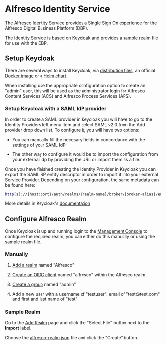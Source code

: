 # Alfresco Identity Service

The Alfresco Identity Service provides a Single Sign On experience for the Alfresco Digital Business Platform (DBP).

The Identity Service is based on [Keycloak](http://www.keycloak.org) and provides a [sample realm](./alfresco-realm.json) file for use with the DBP.

## Setup Keycloak

There are several ways to install Keycloak, via [distribution files](http://www.keycloak.org/docs/3.4/server_installation/index.html#installation), an official [Docker image](https://hub.docker.com/r/jboss/keycloak/) or a [Helm chart](https://github.com/kubernetes/charts/tree/master/incubator/keycloak).

When installing use the appropriate configuration option to create an "admin" user, this will be used as the administrator login for Alfresco Content Services (ACS) and Alfresco Process Services (APS).

### Setup Keycloak with a SAML IdP provider

In order to create a SAML provider in Keycloak you will have to go to the Identity Providers left menu item and select SAML v2.0 from the Add provider drop down list. To configure it, you will have two options:

* You can manually fill the necesary fields in concordance with the settings of your SAML IdP

* The other way to configure it would be to import the configuration from your external Idp by providing the URL or import them as a file.

Once you have finished creating the Identity Provider in Keycloak you can export the SAML SP entity descriptor in order to import it into your external Service Provider. Depending on your configuration, the same metadata can be found here:

```bash
http[s]://{host:port}/auth/realms/{realm-name}/broker/{broker-alias}/endpoint/descriptor
```

More details in Keycloak's [documentation](https://www.keycloak.org/docs/3.2/server_admin/topics/identity-broker/saml.html)

## Configure Alfresco Realm

Once Keycloak is up and running login to the [Management Console](http://www.keycloak.org/docs/3.4/server_admin/index.html#admin-console) to configure the required realm, you can either do this manually or using the sample realm file.

### Manually

1. [Add a realm](http://www.keycloak.org/docs/3.4/server_admin/index.html#_create-realm) named "Alfresco"

2. [Create an OIDC client](http://www.keycloak.org/docs/3.4/server_admin/index.html#oidc-clients) named "alfresco" within the Alfresco realm

3. [Create a group](http://www.keycloak.org/docs/3.4/server_admin/index.html#groups) named "admin"

4. [Add a new user](http://www.keycloak.org/docs/3.4/server_admin/index.html#_create-new-user) with a username of "testuser", email of "test@test.com" and first and last name of "test"

### Sample Realm

Go to the [Add Realm](http://www.keycloak.org/docs/3.4/server_admin/index.html#_create-realm) page and click the "Select File" button next to the **Import** label.

Choose the [alfresco-realm.json](./alfresco-realm.json) file and click the "Create" button.